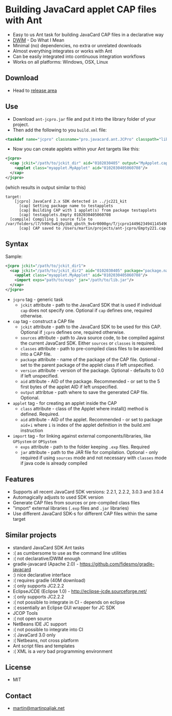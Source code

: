 # Building JavaCard applet CAP files with Ant
 * Easy to us Ant task for building JavaCard CAP files in a declarative way
 * [DWIM](http://en.wikipedia.org/wiki/DWIM) - Do What I Mean
 * Minimal (no) dependencies, no extra or unrelated downloads
 * Almost everything integrates or works with Ant
  * Can be easily integrated into continuous integration workflows
 * Works on all platforms: Windows, OSX, Linux
 
## Download
 * Head to [release area](https://github.com/martinpaljak/ant-jcpro/releases)

## Use
 * Download ```ant-jcpro.jar``` file and put it into the library folder of your project.
 * Then add the following to you ```build.xml``` file:
```xml
<taskdef name="jcpro" classname="pro.javacard.ant.JCPro" classpath="lib/ant-jcpro.jar"/>
```
 * Now you can create applets within your Ant targets like this:
```xml
<jcpro>
  <cap jckit="/path/to/jckit_dir" aid="0102030405" output="MyApplet.cap" sources="src/myapplet">
    <applet class="myapplet.MyApplet" aid="0102030405060708"/>
  </cap>
</jcpro>
```
(which results in output similar to this)
```
target:
    [jcpro] JavaCard 2.x SDK detected in ../jc221_kit
      [cap] Setting package name to testapplets
      [cap] Building CAP with 1 applet(s) from package testapplets
      [cap] testapplets.Empty 0102030405060708
  [compile] Compiling 1 source file to /var/folders/l7/h99c5w6j0y1b8_qbsth_9v4r0000gn/T/jcpro1449623494114549040104042558432715
      [cap] CAP saved to /Users/martin/projects/ant-jcpro/Empty221.cap
```
## Syntax
Sample:

```xml
<jcpro jckit="/path/to/jckit_dir1">
  <cap jckit="/path/to/jckit_dir2" aid="0102030405" package="package.name" version="0.1" output="MyApplet.cap" sources="src/myapplet" classes="path/to/classes">
    <applet class="myapplet.MyApplet" aid="0102030405060708"/>
    <import exps="path/to/exps" jar="/path/to/lib.jar"/>
  </cap>
</jcpro>
```

 * ```jcpro``` tag - generic task
   * ```jckit``` attribute - path to the JavaCard SDK that is used if individual ```cap``` does not specify one. Optional if ```cap``` defines one, required otherwise.
 * ```cap``` tag - construct a CAP file
   * ```jckit``` attribute - path to the JavaCard SDK to be used for this CAP. Optional if ```jcpro``` defines one, required otherwise. 
   * ```sources``` attribute - path to Java source code, to be compiled against the current JavaCard SDK. Either ```sources``` or ```classes``` is required.
   * ```classes``` attribute - path to pre-compiled class files to be assembled into a CAP file.
   * ```package``` attribute - name of the package of the CAP file. Optional - set to the parent package of the applet class if left unspecified.
   * ```version``` attribute - version of the package. Optional - defaults to 0.0 if left unspecified.
   * ```aid``` attribute - AID of the package. Recommended - or set to the 5 first bytes of the applet AID if left unspecified.
   * ```output``` attribtue - path where to save the generated CAP file. Optional.
 * ```applet``` tag - for creating an applet inside the CAP
   * ```class``` attribute - class of the Applet where install() method is defined. Required.
   * ```aid``` attribute - AID of the applet. Recommended - or set to package ```aid```+```i``` where ```i``` is index of the applet definition in the build.xml instruction
 * ```import``` tag - for linking against external components/libraries, like ```GPSystem``` or ```OPSystem```
   * ```exps``` attribute - path to the folder keeping ```.exp``` files. Required
   * ```jar``` attribute - path to the JAR file for compilation. Optional - only required if using ```sources``` mode and not necessary with ```classes``` mode if java code is already compiled

## Features
 * Supports all recent JavaCard SDK versions: 2.2.1, 2.2.2, 3.0.3 and 3.0.4
 * Automagically adjusts to used SDK version
 * Generate CAP files from sources or pre-compiled class files
 * "import" external libraries (```.exp``` files and ```.jar``` libraries)
 * Use different JavaCard SDK-s for different CAP files within the same target

## Similar projects
 * standard JavaCard SDK Ant tasks
  * :( as cumbersome to use as the command line utilities
  * :( not declarative/DWIM enough
 * gradle-javacard (Apache 2.0) - https://github.com/fidesmo/gradle-javacard
  * :) nice declarative interface
  * :( requires gradle (40M download) 
  * :( only supports JC2.2.2
 * EclipseJCDE (Eclipse 1.0) - http://eclipse-jcde.sourceforge.net/
  * :( only supports JC2.2.2
  * :( not possible to integrate in CI - depends on eclipse
  * :( essentially an Eclipse GUI wrapper for JC SDK
 * JCOP Tools
  * :( not open source
 * NetBeans IDE JC support
  * :( not possible to integrate into CI
  * :( JavaCard 3.0 only
  * :( Netbeans, not cross platform
 * Ant script files and templates
  * :( XML is a *very* bad programming environment 

## License
 * MIT

## Contact
 * martin@martinpaljak.net
